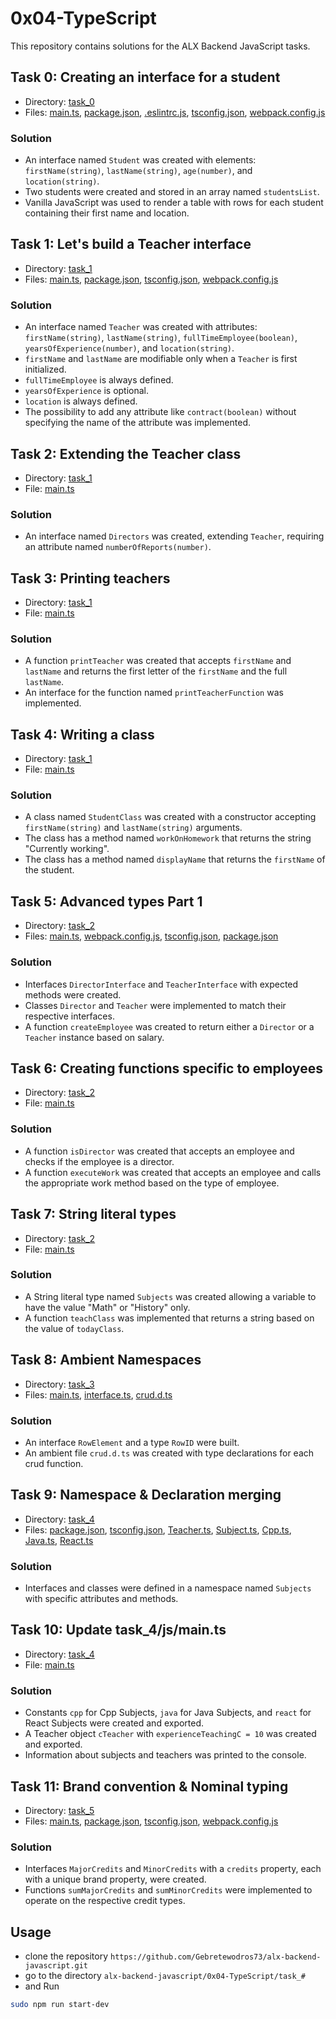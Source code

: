# 0x04-TypeScript

This repository contains solutions for the ALX Backend JavaScript tasks.

## Task 0: Creating an interface for a student

- Directory: [task_0](./task_0)
- Files: [main.ts](./task_0/js/main.ts), [package.json](./task_0/package.json), [.eslintrc.js](./task_0/.eslintrc.js), [tsconfig.json](./task_0/tsconfig.json), [webpack.config.js](./task_0/webpack.config.js)

### Solution

- An interface named `Student` was created with elements: `firstName(string)`, `lastName(string)`, `age(number)`, and `location(string)`.
- Two students were created and stored in an array named `studentsList`.
- Vanilla JavaScript was used to render a table with rows for each student containing their first name and location.

## Task 1: Let's build a Teacher interface

- Directory: [task_1](./task_1)
- Files: [main.ts](./task_1/js/main.ts), [package.json](./taks_1/package.json), [tsconfig.json](./task_1/tsconfig.json), [webpack.config.js](./task_1/webpack.config.js)

### Solution

- An interface named `Teacher` was created with attributes: `firstName(string)`, `lastName(string)`, `fullTimeEmployee(boolean)`, `yearsOfExperience(number)`, and `location(string)`.
- `firstName` and `lastName` are modifiable only when a `Teacher` is first initialized.
- `fullTimeEmployee` is always defined.
- `yearsOfExperience` is optional.
- `location` is always defined.
- The possibility to add any attribute like `contract(boolean)` without specifying the name of the attribute was implemented.

## Task 2: Extending the Teacher class

- Directory: [task_1](./task_1)
- File: [main.ts](./task_1/js/main.ts)

### Solution

- An interface named `Directors` was created, extending `Teacher`, requiring an attribute named `numberOfReports(number)`.

## Task 3: Printing teachers

- Directory: [task_1](./task_1)
- File: [main.ts](./task_1/js/main.ts)

### Solution

- A function `printTeacher` was created that accepts `firstName` and `lastName` and returns the first letter of the `firstName` and the full `lastName`.
- An interface for the function named `printTeacherFunction` was implemented.

## Task 4: Writing a class

- Directory: [task_1](./task_1)
- File: [main.ts](./task_1/js/main.ts)

### Solution

- A class named `StudentClass` was created with a constructor accepting `firstName(string)` and `lastName(string)` arguments.
- The class has a method named `workOnHomework` that returns the string "Currently working".
- The class has a method named `displayName` that returns the `firstName` of the student.

## Task 5: Advanced types Part 1

- Directory: [task_2](./task_2)
- Files: [main.ts](./task_2/js/main.ts), [webpack.config.js](./task_2/webpack.config.js), [tsconfig.json](./task_2/tsconfig.json), [package.json](task_2/package.json)

### Solution

- Interfaces `DirectorInterface` and `TeacherInterface` with expected methods were created.
- Classes `Director` and `Teacher` were implemented to match their respective interfaces.
- A function `createEmployee` was created to return either a `Director` or a `Teacher` instance based on salary.

## Task 6: Creating functions specific to employees

- Directory: [task_2](./task_2)
- File: [main.ts](./task_2/js/main.ts)

### Solution

- A function `isDirector` was created that accepts an employee and checks if the employee is a director.
- A function `executeWork` was created that accepts an employee and calls the appropriate work method based on the type of employee.

## Task 7: String literal types

- Directory: [task_2](./task_2)
- File: [main.ts](./task_2/js/main.ts)

### Solution

- A String literal type named `Subjects` was created allowing a variable to have the value "Math" or "History" only.
- A function `teachClass` was implemented that returns a string based on the value of `todayClass`.

## Task 8: Ambient Namespaces

- Directory: [task_3](./task_3)
- Files: [main.ts](./task_3/js/main.ts), [interface.ts](./task_3/js/interface.js), [crud.d.ts](./task_3/js/crud.d.ts)

### Solution

- An interface `RowElement` and a type `RowID` were built.
- An ambient file `crud.d.ts` was created with type declarations for each crud function.

## Task 9: Namespace & Declaration merging

- Directory: [task_4](./task_4)
- Files: [package.json](./task_4/package.json), [tsconfig.json](./task_4/tsconfig.json), [Teacher.ts](./task_4/js/subjects/Teacher.ts), [Subject.ts](./task_4/js/subjects/Subject.ts), [Cpp.ts](./task_4/js/subjects/Cpp.ts), [Java.ts](./task_4/js/subjects/Java.ts), [React.ts](./task_4/js/subjects/Teacher.ts)

### Solution

- Interfaces and classes were defined in a namespace named `Subjects` with specific attributes and methods.

## Task 10: Update task_4/js/main.ts

- Directory: [task_4](./task_4)
- File: [main.ts](./task_4/js/main.ts)

### Solution

- Constants `cpp` for Cpp Subjects, `java` for Java Subjects, and `react` for React Subjects were created and exported.
- A Teacher object `cTeacher` with `experienceTeachingC = 10` was created and exported.
- Information about subjects and teachers was printed to the console.

## Task 11: Brand convention & Nominal typing

- Directory: [task_5](./task_5)
- Files: [main.ts](./task_5/js/main.ts), [package.json](./task_5/package.json), [tsconfig.json](./task_5/tsconfig.json), [webpack.config.js](./task_5/webpack.config.js)

### Solution

- Interfaces `MajorCredits` and `MinorCredits` with a `credits` property, each with a unique brand property, were created.
- Functions `sumMajorCredits` and `sumMinorCredits` were implemented to operate on the respective credit types.


## Usage

- clone the repository `https://github.com/Gebretewodros73/alx-backend-javascript.git`
- go to the directory `alx-backend-javascript/0x04-TypeScript/task_#`
- and Run
```bash
sudo npm run start-dev
```
